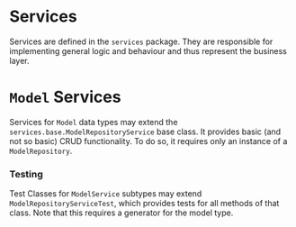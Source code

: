 # Services

Services are defined in the `services` package. They are responsible for implementing general logic and behaviour and thus represent the business layer. 

# `Model` Services

Services for `Model` data types may extend the `services.base.ModelRepositoryService` base class. It provides basic (and not so basic) CRUD functionality. To do so, it requires only an instance of a `ModelRepository`.

### Testing

Test Classes for `ModelService` subtypes may extend `ModelRepositoryServiceTest`, which provides tests for all methods of that class. Note that this requires a generator for the model type.
